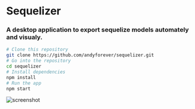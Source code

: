 # Sequelizer

### A desktop application to export sequelize models automately and visualy.


```bash
# Clone this repository
git clone https://github.com/andyforever/sequelizer.git
# Go into the repository
cd sequelizer
# Install dependencies
npm install
# Run the app
npm start
```

![screenshot](https://gw.alicdn.com/tps/TB1ZWLGPXXXXXcoXFXXXXXXXXXX-1720-1160.png)
